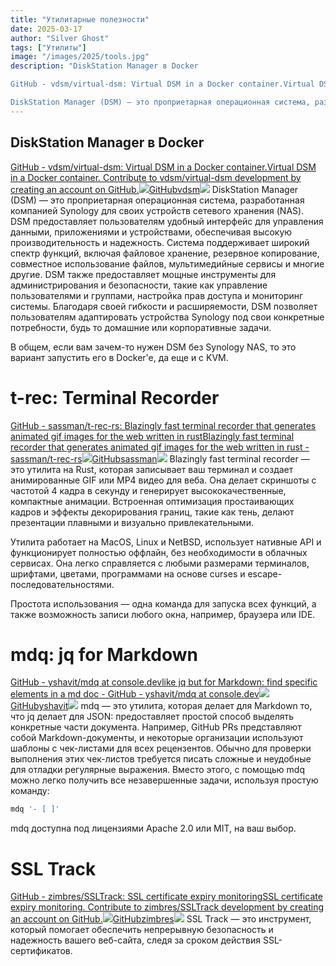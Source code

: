 ```yaml
---
title: "Утилитарные полезности"
date: 2025-03-17
author: "Silver Ghost"
tags: ["Утилиты"]
image: "/images/2025/tools.jpg"
description: "DiskStation Manager в Docker

GitHub - vdsm/virtual-dsm: Virtual DSM in a Docker container.Virtual DSM in a Docker container. Contribute to vdsm/virtual-dsm development by creating an account on GitHub.GitHubvdsm

DiskStation Manager (DSM) — это проприетарная операционная система, разработанная компанией Synology для своих устройств сетевого хранения (NAS). DSM предоставляет"
---
```


## DiskStation Manager в Docker
[GitHub - vdsm/virtual-dsm: Virtual DSM in a Docker container.Virtual DSM in a Docker container. Contribute to vdsm/virtual-dsm development by creating an account on GitHub.![](https://geeknest.ru/content/images/icon/pinned-octocat-093da3e6fa40-11.svg)GitHubvdsm![](https://geeknest.ru/content/images/thumbnail/e5926123-a5a8-49e1-be9f-4b0afc275136)](https://github.com/vdsm/virtual-dsm?ref=geeknest.ru)
DiskStation Manager (DSM) — это проприетарная операционная система, разработанная компанией Synology для своих устройств сетевого хранения (NAS). DSM предоставляет пользователям удобный интерфейс для управления данными, приложениями и устройствами, обеспечивая высокую производительность и надежность. Система поддерживает широкий спектр функций, включая файловое хранение, резервное копирование, совместное использование файлов, мультимедийные сервисы и многие другие. DSM также предоставляет мощные инструменты для администрирования и безопасности, такие как управление пользователями и группами, настройка прав доступа и мониторинг системы. Благодаря своей гибкости и расширяемости, DSM позволяет пользователям адаптировать устройства Synology под свои конкретные потребности, будь то домашние или корпоративные задачи.

В общем, если вам зачем-то нужен DSM без Synology NAS, то это вариант запустить его в Docker'e, да еще и с KVM.

# **t-rec: Terminal Recorder**
[GitHub - sassman/t-rec-rs: Blazingly fast terminal recorder that generates animated gif images for the web written in rustBlazingly fast terminal recorder that generates animated gif images for the web written in rust - sassman/t-rec-rs![](https://geeknest.ru/content/images/icon/pinned-octocat-093da3e6fa40-12.svg)GitHubsassman![](https://opengraph.githubassets.com/3b3052691df2ec064c5b4635288801bdb0e53f83b09a0298fa788912816554b1/sassman/t-rec-rs)](https://github.com/sassman/t-rec-rs?ref=geeknest.ru)
Blazingly fast terminal recorder — это утилита на Rust, которая записывает ваш терминал и создает анимированные GIF или MP4 видео для веба. Она делает скриншоты с частотой 4 кадра в секунду и генерирует высококачественные, компактные анимации. Встроенная оптимизация простаивающих кадров и эффекты декорирования границ, такие как тень, делают презентации плавными и визуально привлекательными.

Утилита работает на MacOS, Linux и NetBSD, использует нативные API и функционирует полностью оффлайн, без необходимости в облачных сервисах. Она легко справляется с любыми размерами терминалов, шрифтами, цветами, программами на основе curses и escape-последовательностями.

Простота использования — одна команда для запуска всех функций, а также возможность записи любого окна, например, браузера или IDE.

# mdq: jq for Markdown
[GitHub - yshavit/mdq at console.devlike jq but for Markdown: find specific elements in a md doc - GitHub - yshavit/mdq at console.dev![](https://geeknest.ru/content/images/icon/pinned-octocat-093da3e6fa40-13.svg)GitHubyshavit![](https://geeknest.ru/content/images/thumbnail/mdq)](https://github.com/yshavit/mdq?ref=console.dev)
mdq — это утилита, которая делает для Markdown то, что jq делает для JSON: предоставляет простой способ выделять конкретные части документа. Например, GitHub PRs представляют собой Markdown-документы, и некоторые организации используют шаблоны с чек-листами для всех рецензентов. Обычно для проверки выполнения этих чек-листов требуется писать сложные и неудобные для отладки регулярные выражения. Вместо этого, с помощью mdq можно легко получить все незавершенные задачи, используя простую команду:

```sh
mdq '- [ ]'
```

mdq доступна под лицензиями Apache 2.0 или MIT, на ваш выбор.

# SSL Track
[GitHub - zimbres/SSLTrack: SSL certificate expiry monitoringSSL certificate expiry monitoring. Contribute to zimbres/SSLTrack development by creating an account on GitHub.![](https://geeknest.ru/content/images/icon/pinned-octocat-093da3e6fa40-14.svg)GitHubzimbres![](https://geeknest.ru/content/images/thumbnail/SSLTrack)](https://github.com/zimbres/SSLTrack?ref=geeknest.ru)
SSL Track — это инструмент, который помогает обеспечить непрерывную безопасность и надежность вашего веб-сайта, следя за сроком действия SSL-сертификатов.
